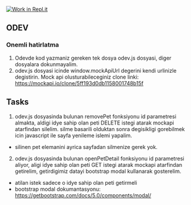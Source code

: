 [![Work in Repl.it](https://classroom.github.com/assets/work-in-replit-14baed9a392b3a25080506f3b7b6d57f295ec2978f6f33ec97e36a161684cbe9.svg)](https://classroom.github.com/online_ide?assignment_repo_id=3871302&assignment_repo_type=AssignmentRepo)
## ODEV

### Onemli hatirlatma
1. Odevde kod yazmaniz gereken tek dosya odev.js dosyasi, diger dosyalara dokunmayalim.
2. odev.js dosyasi icinde window.mockApiUrl degerini kendi urlinizle degistirin.
Mock api olusturabileceginiz clone linki: https://mockapi.io/clone/5ff193d0db1158001748b15f


## Tasks
1. odev.js dosyasinda bulunan removePet fonksiyonu id parametresi almakta,
aldigi idye sahip olan peti DELETE istegi atarak mockapi atarfindan silelim.
silme basarili olduktan sonra degisikligi gorebilmek icin javascript ile sayfa yenileme islemi yapalim.
- silinen pet elemanini ayrica sayfadan silmenize gerek yok.

2. odev.js dosyasinda bulunan openPetDetail fonksiyonu id parametresi aliyor,
aligi idye sahip olan peti GET istegi atarak mockapi atarfindan getirelim,
getirdigimiz datayi bootstrap modal kullanarak gosterelim.
- atilan istek sadece o idye sahip olan peti getirmeli
- bootstrap modal dokumantasyonu: https://getbootstrap.com/docs/5.0/components/modal/